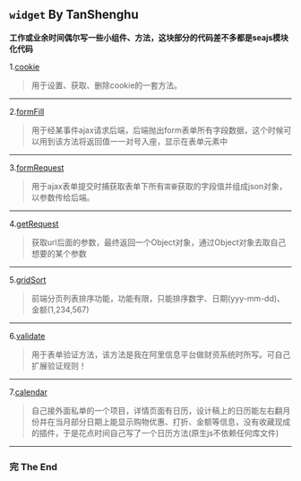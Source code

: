 ## `widget` By TanShenghu



**工作或业余时间偶尔写一些小组件、方法，这块部分的代码差不多都是seajs模块化代码**



1.[cookie](cookie/)
> 用于设置、获取、删除cookie的一套方法。
***

2.[formFill](formFill/)
> 用于经某事件ajax请求后端，后端抛出form表单所有字段数据，这个时候可以用到该方法将返回值一一对号入座，显示在表单元素中
***

3.[formRequest](formRequest/)
> 用于ajax表单提交时捕获取表单下所有`需要`获取的字段值并组成json对象，以参数传给后端。
***

4.[getRequest](getRequest/)
> 获取url后面的参数，最终返回一个Object对象，通过Object对象去取自己想要的某个参数
***

5.[gridSort](gridSort/)
> 前端分页列表排序功能，功能有限，只能排序数字、日期(yyy-mm-dd)、金额(1,234,567)
***

6.[validate](validate/)
> 用于表单验证方法，该方法是我在阿里信息平台做财资系统时所写。可自己扩展验证规则！
***

7.[calendar](calendar/)
> 自己接外面私单的一个项目，详情页面有日历，设计稿上的日历能左右翻月份并在当月部分日期上能显示购物优惠、打折、金额等信息，没有收藏现成的插件，于是花点时间自己写了一个日历方法(原生js不依赖任何库文件)
***



### 完     The End